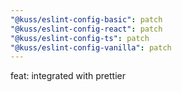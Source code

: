 ```yaml
---
"@kuss/eslint-config-basic": patch
"@kuss/eslint-config-react": patch
"@kuss/eslint-config-ts": patch
"@kuss/eslint-config-vanilla": patch
---
```


feat: integrated with prettier

